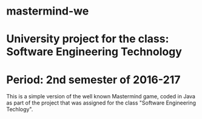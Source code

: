 # mastermind-we
# University project for the class: Software Engineering Technology
# Period: 2nd semester of 2016-217

This is a simple version of the well known Mastermind game, coded in Java as part of the project that was assigned for the class
"Software Engineering Techlogy".
